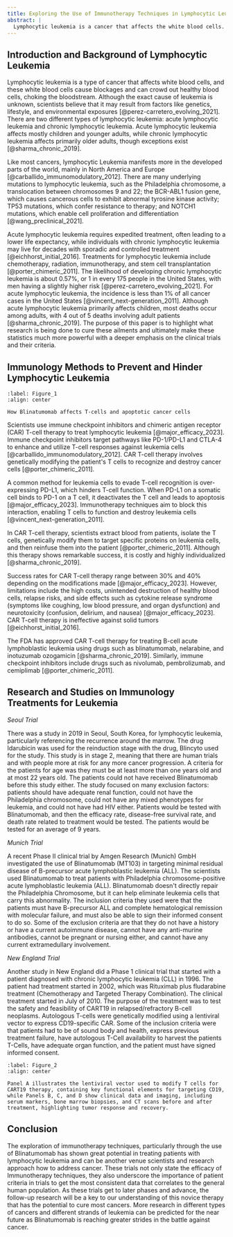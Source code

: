 ```yaml
---
title: Exploring the Use of Immunotherapy Techniques in Lymphocytic Leukemia
abstract: |
  Lymphocytic leukemia is a cancer that affects the white blood cells. It occurs when the cancerous, abnormal cells outcompete and reproduce more efficiently than the healthy cells in the body. Although there are therapies like chemotherapy and radiation, these therapies often lead to relapse or are simply not effective. Emerging Immunotherapy techniques like immune checkpoint inhibitors and chimeric antigen receptor (CAR T-cell) therapy offer a new gaze into what can be done to use the body’s own immune system to apoptotic cancer cells. This research review paper monitors advancements made in immunotherapy, highlighting clinical trials and research done in Seoul, Munich, and New England that investigate drugs like Blinatumomab and CART19 therapies. Despite great progress, there still need to be more consistent results in trials, costs need to be lowered, and the efficiency of immunotherapy needs to be muchswifter. For future research, trials on other diseases using the same techniques need to be underway, and the applications of this miracle drug need to be fully explored and pioneered. 
---
```


## Introduction and Background of Lymphocytic Leukemia

Lymphocytic leukemia is a type of cancer that affects white blood cells, and these white blood cells cause blockages and can crowd out healthy blood cells, choking the bloodstream. Although the exact cause of leukemia is unknown, scientists believe that it may result from factors like genetics, lifestyle, and environmental exposures [@perez-carretero_evolving_2021]. There are two different types of lymphocytic leukemia: acute lymphocytic leukemia and chronic lymphocytic leukemia. Acute lymphocytic leukemia affects mostly children and younger adults, while chronic lymphocytic leukemia affects primarily older adults, though exceptions exist [@sharma_chronic_2019].

Like most cancers, lymphocytic Leukemia manifests more in the developed parts of the world, mainly in North America and Europe [@carballido_immunomodulatory_2012]. There are many underlying mutations to lymphocytic leukemia, such as the Philadelphia chromosome, a translocation between chromosomes 9 and 22; the BCR-ABL1 fusion gene, which causes cancerous cells to exhibit abnormal tyrosine kinase activity; TP53 mutations, which confer resistance to therapy; and NOTCH1 mutations, which enable cell proliferation and differentiation [@wang_preclinical_2021].

Acute lymphocytic leukemia requires expedited treatment, often leading to a lower life expectancy, while individuals with chronic lymphocytic leukemia may live for decades with sporadic and controlled treatment [@eichhorst_initial_2016]. Treatments for lymphocytic leukemia include chemotherapy, radiation, immunotherapy, and stem cell transplantation [@porter_chimeric_2011]. The likelihood of developing chronic lymphocytic leukemia is about 0.57%, or 1 in every 175 people in the United States, with men having a slightly higher risk [@perez-carretero_evolving_2021]. For acute lymphocytic leukemia, the incidence is less than 1% of all cancer cases in the United States [@vincent_next-generation_2011]. Although acute lymphocytic leukemia primarily affects children, most deaths occur among adults, with 4 out of 5 deaths involving adult patients [@sharma_chronic_2019]. The purpose of this paper is to highlight what research is being done to cure these ailments and ultimately make these statistics much more powerful with a deeper emphasis on the clinical trials and their criteria.

## Immunology Methods to Prevent and Hinder Lymphocytic Leukemia

```{figure} images/Blinatumomab MOA2.PNG
:label: Figure_1
:align: center

How Blinatumomab affects T-cells and apoptotic cancer cells
```

Scientists use immune checkpoint inhibitors and chimeric antigen receptor (CAR) T-cell therapy to treat lymphocytic leukemia [@major_efficacy_2023]. Immune checkpoint inhibitors target pathways like PD-1/PD-L1 and CTLA-4 to enhance and utilize T-cell responses against leukemia cells [@carballido_immunomodulatory_2012]. CAR T-cell therapy involves genetically modifying the patient's T cells to recognize and destroy cancer cells [@porter_chimeric_2011].

A common method for leukemia cells to evade T-cell recognition is over-expressing PD-L1, which hinders T-cell function. When PD-L1 on a somatic cell binds to PD-1 on a T cell, it deactivates the T cell and leads to apoptosis [@major_efficacy_2023]. Immunotherapy techniques aim to block this interaction, enabling T cells to function and destroy leukemia cells [@vincent_next-generation_2011].

In CAR T-cell therapy, scientists extract blood from patients, isolate the T cells, genetically modify them to target specific proteins on leukemia cells, and then reinfuse them into the patient [@porter_chimeric_2011]. Although this therapy shows remarkable success, it is costly and highly individualized [@sharma_chronic_2019].

Success rates for CAR T-cell therapy range between 30% and 40% depending on the modifications made [@major_efficacy_2023]. However, limitations include the high costs, unintended destruction of healthy blood cells, relapse risks, and side effects such as cytokine release syndrome (symptoms like coughing, low blood pressure, and organ dysfunction) and neurotoxicity (confusion, delirium, and nausea) [@major_efficacy_2023]. CAR T-cell therapy is ineffective against solid tumors [@eichhorst_initial_2016].

The FDA has approved CAR T-cell therapy for treating B-cell acute lymphoblastic leukemia using drugs such as blinatumomab, nelarabine, and inotuzumab ozogamicin [@sharma_chronic_2019]. Similarly, immune checkpoint inhibitors include drugs such as nivolumab, pembrolizumab, and cemiplimab [@porter_chimeric_2011].

## Research and Studies on Immunology Treatments for Leukemia

*Seoul Trial*

There was a study in 2019 in Seoul, South Korea, for lymphocytic leukemia, particularly referencing the recurrence around the marrow. The drug Idarubicin was used for the reinduction stage with the drug, Blincyto used for the study. This study is in stage 2, meaning that there are human trials and with people more at risk for any more cancer progression. A criteria for the patients for age was they must be at least more than one years old and at most 22 years old. The patients could not have received Blinatumomab before this study either. The study focused on many exclusion factors: patients should have adequate renal function, could not have the Philadelphia chromosome, could not have any mixed phenotypes for leukemia, and could not have had HIV either. Patients would be tested with Blinatumomab,  and then the efficacy rate, disease-free survival rate, and death rate related to treatment would be tested. The patients would be tested for an average of 9 years. 

*Munich Trial*

A recent Phase II clinical trial by Amgen Research (Munich) GmbH investigated the use of Blinatumomab (MT103) in targeting minimal residual disease of B-precursor acute lymphoblastic leukemia (ALL). The scientists used Blinatumomab to treat patients with Philadelphia chromosome-positive acute lymphoblastic leukemia (ALL). Blinatumomab doesn't directly repair the Philadelphia Chromosome, but it can help eliminate leukemia cells that carry this abnormality. The inclusion criteria they used were that the patients must have B-precursor ALL and complete hematological remission with molecular failure, and must also be able to sign their informed consent to do so. Some of the exclusion criteria are that they do not have a history or have a current autoimmune disease, cannot have any anti-murine antibodies, cannot be pregnant or nursing either, and cannot have any current extramedullary involvement.

*New England Trial*

Another study in New England did a Phase 1 clinical trial that started with a patient diagnosed with chronic lymphocytic leukemia (CLL) in 1996. The patient had treatment started in 2002, which was Rituximab plus fludarabine treatment (Chemotherapy and Targeted Therapy Combination). The clinical treatment started in July of 2010. The purpose of the treatment was to test the safety and feasibility of CART19 in relapsed/refractory B-cell neoplasms. Autologous T-cells were genetically modified using a lentiviral vector to express CD19-specific CAR. Some of the inclusion criteria were that patients had to be of sound body and health, express previous treatment failure, have autologous T-Cell availability to harvest the patients T-Cells, have adequate organ function, and the patient must have signed informed consent. 

```{figure} images/nejmoa1103849_f1.jpg
:label: Figure_2
:align: center

Panel A illustrates the lentiviral vector used to modify T cells for CART19 therapy, containing key functional elements for targeting CD19, while Panels B, C, and D show clinical data and imaging, including serum markers, bone marrow biopsies, and CT scans before and after treatment, highlighting tumor response and recovery.
```

## Conclusion

The exploration of immunotherapy techniques, particularly through the use of Blinatumomab has shown great potential in treating patients with lymphocytic leukemia and can be another venue scientists and research approach how to address cancer. These trials not only state the efficacy of Immunotherapy techniques, they also underscore the importance of patient criteria in trials to get the most consistent data that correlates to the general human population. As these trials get to later phases and advance, the follow-up research will be a key to our understanding of this novice therapy that has the potential to cure most cancers. More research in different types of cancers and different strands of leukemia can be predicted for the near future as Blinatumomab is reaching greater strides in the battle against cancer. 
